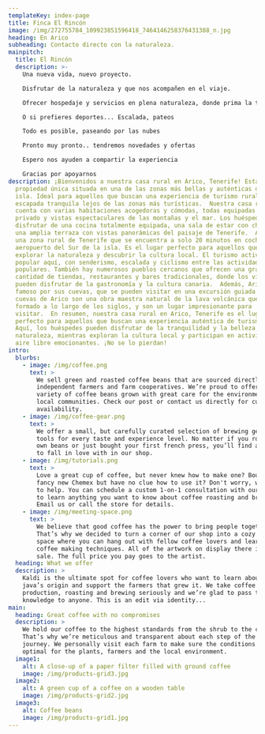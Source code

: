 ```yaml
---
templateKey: index-page
title: Finca El Rincón
image: /img/272755784_109923851596418_7464146258376431388_n.jpg
heading: En Arico
subheading: Contacto directo con la naturaleza.
mainpitch:
  title: El Rincón
  description: >-
    Una nueva vida, nuevo proyecto.

    Disfrutar de la naturaleza y que nos acompañen en el viaje.

    Ofrecer hospedaje y servicios en plena naturaleza, donde prima la tranquilidad.

    O si prefieres deportes... Escalada, pateos

    Todo es posible, paseando por las nubes

    Pronto muy pronto.. tendremos novedades y ofertas

    Espero nos ayuden a compartir la experiencia

    Gracias por apoyarnos
description: ¡Bienvenidos a nuestra casa rural en Arico, Tenerife! Esta es una
  propiedad única situada en una de las zonas más bellas y auténticas de la
  isla. Ideal para aquellos que buscan una experiencia de turismo rural y una
  escapada tranquila lejos de las zonas más turísticas.  Nuestra casa rural
  cuenta con varias habitaciones acogedoras y cómodas, todas equipadas con baño
  privado y vistas espectaculares de las montañas y el mar. Los huéspedes pueden
  disfrutar de una cocina totalmente equipada, una sala de estar con chimenea y
  una amplia terraza con vistas panorámicas del paisaje de Tenerife.  Arico es
  una zona rural de Tenerife que se encuentra a solo 20 minutos en coche del
  aeropuerto del Sur de la isla. Es el lugar perfecto para aquellos que desean
  explorar la naturaleza y descubrir la cultura local. El turismo activo es muy
  popular aquí, con senderismo, escalada y ciclismo entre las actividades más
  populares. También hay numerosos pueblos cercanos que ofrecen una gran
  cantidad de tiendas, restaurantes y bares tradicionales, donde los visitantes
  pueden disfrutar de la gastronomía y la cultura canaria.  Además, Arico es
  famoso por sus cuevas, que se pueden visitar en una excursión guiada. Las
  cuevas de Arico son una obra maestra natural de la lava volcánica que se ha
  formado a lo largo de los siglos, y son un lugar impresionante para
  visitar.  En resumen, nuestra casa rural en Arico, Tenerife es el lugar
  perfecto para aquellos que buscan una experiencia auténtica de turismo rural.
  Aquí, los huéspedes pueden disfrutar de la tranquilidad y la belleza de la
  naturaleza, mientras exploran la cultura local y participan en actividades al
  aire libre emocionantes. ¡No se lo pierdan!
intro:
  blurbs:
    - image: /img/coffee.png
      text: >
        We sell green and roasted coffee beans that are sourced directly from
        independent farmers and farm cooperatives. We’re proud to offer a
        variety of coffee beans grown with great care for the environment and
        local communities. Check our post or contact us directly for current
        availability.
    - image: /img/coffee-gear.png
      text: >
        We offer a small, but carefully curated selection of brewing gear and
        tools for every taste and experience level. No matter if you roast your
        own beans or just bought your first french press, you’ll find a gadget
        to fall in love with in our shop.
    - image: /img/tutorials.png
      text: >
        Love a great cup of coffee, but never knew how to make one? Bought a
        fancy new Chemex but have no clue how to use it? Don't worry, we’re here
        to help. You can schedule a custom 1-on-1 consultation with our baristas
        to learn anything you want to know about coffee roasting and brewing.
        Email us or call the store for details.
    - image: /img/meeting-space.png
      text: >
        We believe that good coffee has the power to bring people together.
        That’s why we decided to turn a corner of our shop into a cozy meeting
        space where you can hang out with fellow coffee lovers and learn about
        coffee making techniques. All of the artwork on display there is for
        sale. The full price you pay goes to the artist.
  heading: What we offer
  description: >
    Kaldi is the ultimate spot for coffee lovers who want to learn about their
    java’s origin and support the farmers that grew it. We take coffee
    production, roasting and brewing seriously and we’re glad to pass that
    knowledge to anyone. This is an edit via identity...
main:
  heading: Great coffee with no compromises
  description: >
    We hold our coffee to the highest standards from the shrub to the cup.
    That’s why we’re meticulous and transparent about each step of the coffee’s
    journey. We personally visit each farm to make sure the conditions are
    optimal for the plants, farmers and the local environment.
  image1:
    alt: A close-up of a paper filter filled with ground coffee
    image: /img/products-grid3.jpg
  image2:
    alt: A green cup of a coffee on a wooden table
    image: /img/products-grid2.jpg
  image3:
    alt: Coffee beans
    image: /img/products-grid1.jpg
---
```


